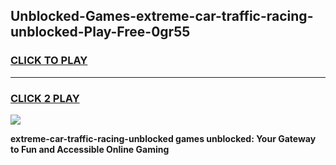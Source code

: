 
## Unblocked-Games-extreme-car-traffic-racing-unblocked-Play-Free-0gr55
<h3>
<a href="https://premium76.site?title=extreme-car-traffic-racing-unblocked&ref=18A1">CLICK TO PLAY</a></h3>
<hr>

<h3>
<a href="https://premium76.site?title=extreme-car-traffic-racing-unblocked&ref=18A1">CLICK 2 PLAY</a>
  
</h3>

<a href="https://premium76.site?title=extreme-car-traffic-racing-unblocked&ref=18A1"><img src="https://clearcache.store/games.png"></a>


**extreme-car-traffic-racing-unblocked games unblocked: Your Gateway to Fun and Accessible Online Gaming**
